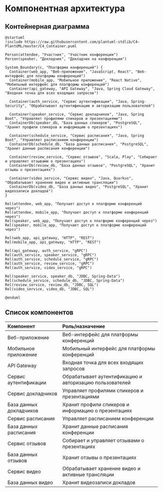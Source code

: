 # Компонентная архитектура
<!-- Состав и взаимосвязи компонентов системы между собой и внешними системами с указанием протоколов, ключевые технологии, используемые для реализации компонентов.
Диаграмма контейнеров C4 и текстовое описание. 
Подробнее: https://confluence.mts.ru/pages/viewpage.action?pageId=375783368
-->
## Контейнерная диаграмма

```plantuml
@startuml
!include https://raw.githubusercontent.com/plantuml-stdlib/C4-PlantUML/master/C4_Container.puml

Person(attendee, "Участник", "Участник конференции")
Person(speaker, "Докладчик", "Докладчик на конференции")

System_Boundary(c, "Платформа конференций") {
  Container(web_app, "Веб-приложение", "JavaScript, React", "Веб-интерфейс для платформы конференций")
  Container(mobile_app, "Мобильное приложение", "React Native", "Мобильный интерфейс для платформы конференций")
  Container(api_gateway, "API Gateway", "Java, Spring Cloud Gateway", "Входная точка для всех входящих запросов")
  
  Container(auth_service, "Сервис аутентификации", "Java, Spring-Security", "Обрабатывает аутентификацию и авторизацию пользователей")

  Container(speaker_service, "Сервис докладчиков", "Java, Spring Boot", "Управляет профилями спикеров и презентациями")
  ContainerDb(speaker_db, "База данных спикеров", "PostgreSQL", "Хранит профили спикеров и информацию о презентациях")

  Container(schedule_service, "Сервис расписания", "Java, Spring Boot", "Управляет расписанием конференции")
  ContainerDb(schedule_db, "База данных расписания", "PostgreSQL", "Хранит данные расписания конференции")

  Container(review_service, "Сервис отзывов", "Scala, Play", "Собирает и управляет отзывами о презентациях")
  ContainerDb(review_db, "База данных отзывов", "PostgreSQL", "Хранит отзывы о презентациях")
  
  Container(video_service, "Сервис видео", "Java, Quarkus", "Обрабатывает хранение видео и активные трансляции")
  ContainerDb(video_db, "База данных видео", "PostgreSQL", "Хранит видеозаписи докладов")
}

Rel(attendee, web_app, "Получает доступ к платформе конференций через")
Rel(attendee, mobile_app, "Получает доступ к платформе конференций через")
Rel(speaker, web_app, "Получает доступ к платформе конференций через")
Rel(speaker, mobile_app, "Получает доступ к платформе конференций через")

Rel(web_app, api_gateway, "HTTP", "REST")
Rel(mobile_app, api_gateway, "HTTP", "REST")

Rel(api_gateway, auth_service, "gRPC")
Rel(auth_service, speaker_service, "gRPC")
Rel(auth_service, schedule_service, "gRPC")
Rel(auth_service, review_service, "gRPC")
Rel(auth_service, video_service, "gRPC")

Rel(speaker_service, speaker_db, "JDBC, Spring-Data")
Rel(schedule_service, schedule_db, "JDBC, Spring-Data")
Rel(review_service, review_db, "JDBC, SQL")
Rel(video_service, video_db, "JDBC, SQL")

@enduml
```

## Список компонентов
| Компонент               | Роль/назначение                                         |
|:------------------------|:--------------------------------------------------------|
| Веб-приложение          | Веб-интерфейс для платформы конференций                 |
| Мобильное приложение    | Мобильный интерфейс для платформы конференций           |
| API Gateway             | Входная точка для всех входящих запросов                |
| Сервис аутентификации   | Обрабатывает аутентификацию и авторизацию пользователей |
| Сервис докладчиков      | Управляет профилями спикеров и презентациями            | 
| База данных докладчиков | Хранит профили спикеров и информацию о презентациях     |
| Сервис расписания       | Управляет расписанием конференции                       |
| База данных расписания  | Хранит данные расписания конференции                    |
| Сервис отзывов          | Собирает и управляет отзывами о презентациях            |
| База данных отзывов     | Хранит отзывы о презентациях                            |
| Сервис видео            | Обрабатывает хранение видео и активные трансляции       |
| База данных видео       | Хранит видеозаписи докладов                             |